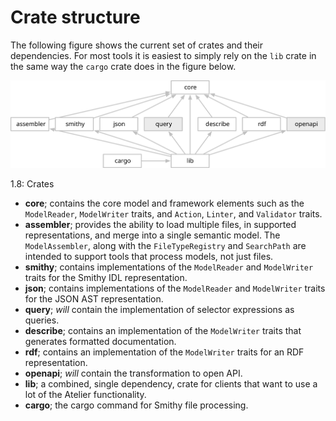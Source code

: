 # Crate structure

The following figure shows the current set of crates and their dependencies. For most tools it is easiest to simply 
rely on the `lib` crate in the same way the `cargo` crate does in the figure below.

<a name="fig_1_8"></a>![Crates](img/atelier-crates.svg)
<div class="caption figure">1.8: Crates</div>

* **core**; contains the core model and framework elements such as the `ModelReader`, `ModelWriter` traits, and 
  `Action`, `Linter`, and `Validator` traits.
* **assembler**; provides the ability to load multiple files, in supported representations, and merge into a single 
  semantic model. The `ModelAssembler`, along with the `FileTypeRegistry` and `SearchPath` are intended to support tools
  that process models, not just files.
* **smithy**; contains implementations of the `ModelReader` and `ModelWriter` traits for the Smithy IDL representation.
* **json**; contains implementations of the `ModelReader` and `ModelWriter` traits for the JSON AST representation.
* **query**; _will_ contain the implementation of selector expressions as queries.
* **describe**; contains an implementation of the `ModelWriter` traits that generates formatted documentation.
* **rdf**; contains an implementation of the `ModelWriter` traits for an RDF representation.
* **openapi**; _will_ contain the transformation to open API.
* **lib**; a combined, single dependency, crate for clients that want to use a lot of the Atelier functionality.
* **cargo**; the cargo command for Smithy file processing.
